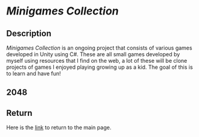 # *Minigames Collection*

## Description
*Minigames Collection* is an ongoing project that consists of various games developed in Unity using C#. These are all small games developed by myself using resources that I find on the web, a lot of these will be clone projects of games I enjoyed playing growing up as a kid. The goal of this is to learn and have fun!   

## 2048

## Return
Here is the [link](index.md) to return to the main page.
